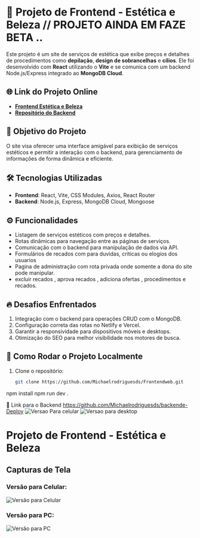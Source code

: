 # 💄 Projeto de Frontend - Estética e Beleza // PROJETO AINDA EM FAZE BETA ..

Este projeto é um site de serviços de estética que exibe preços e detalhes de procedimentos como **depilação**, **design de sobrancelhas** e **cílios**. Ele foi desenvolvido com **React** utilizando o **Vite** e se comunica com um backend Node.js/Express integrado ao **MongoDB Cloud**.

## 🌐 Link do Projeto Online
- **[Frontend Estética e Beleza]([https://frontendweb-pqt2s8bpc-michaelrodriguesds-projects.vercel.app/](https://miriandesignerepiladora.onrender.com/))**
- **[Repositório do Backend](https://github.com/Michaelrodriguesds/backende-Deploy)**

## 🚀 Objetivo do Projeto
O site visa oferecer uma interface amigável para exibição de serviços estéticos e permitir a interação com o backend, para gerenciamento de informações de forma dinâmica e eficiente.

## 🛠️ Tecnologias Utilizadas
- **Frontend**: React, Vite, CSS Modules, Axios, React Router
- **Backend**: Node.js, Express, MongoDB Cloud, Mongoose

## ⚙️ Funcionalidades
- Listagem de serviços estéticos com preços e detalhes.
- Rotas dinâmicas para navegação entre as páginas de serviços.
- Comunicação com o backend para manipulação de dados via API.
- Formulários de recados com para duvidas, criticas ou elogios dos usuarios
- Pagina de administração com rota privada onde somente a dona do site pode manipular.
- excluir recados , aprova recados , adiciona ofertas , procedimentos e recados.

## 🔥 Desafios Enfrentados
1. Integração com o backend para operações CRUD com o MongoDB.
2. Configuração correta das rotas no Netlify e Vercel.
3. Garantir a responsividade para dispositivos móveis e desktops.
4. Otimização do SEO para melhor visibilidade nos motores de busca.


## 📝 Como Rodar o Projeto Localmente
1. Clone o repositório:
   ```bash
   git clone https://github.com/Michaelrodriguesds/Frontendweb.git
npm install
npm run dev
.

🔗 Link para o Backend
https://github.com/Michaelrodriguesds/backende-Deploy
 ![Versao Para celular](./assets/screenshot.png)
 ![Versao para desktop](./assets/screenshot.png)

# Projeto de Frontend - Estética e Beleza

## Capturas de Tela

### Versão para Celular:
![Versão para Celular](./versaoparacelular.png)

### Versão para PC:
![Versão para PC](./versaoparapc.png)



